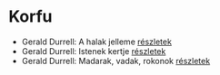 # Korfu

- Gerald Durrell: A halak jelleme [részletek](_details/Gerald%20Durrell.md#id_879)
- Gerald Durrell: Istenek kertje [részletek](_details/Gerald%20Durrell.md#id_868)
- Gerald Durrell: Madarak, vadak, rokonok [részletek](_details/Gerald%20Durrell.md#id_867)